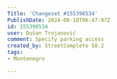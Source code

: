 ```yaml
---
Title: 'Changeset #155398534'
PublishDate: 2024-08-18T06:47:07Z
id: 155398534
user: Dušan Trojanović
comment: Specify parking access
created_by: StreetComplete 58.2
tags:
- Montenegro

---
```

